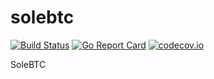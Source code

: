 # solebtc
[![Build Status](https://travis-ci.org/freeusd/solebtc.svg?branch=master)](https://travis-ci.org/freeusd/solebtc)
[![Go Report Card](http://goreportcard.com/badge/freeusd/solebtc)](http://goreportcard.com/report/freeusd/solebtc)
[![codecov.io](https://codecov.io/github/freeusd/solebtc/coverage.svg?branch=master)](https://codecov.io/github/freeusd/solebtc?branch=master)

SoleBTC
